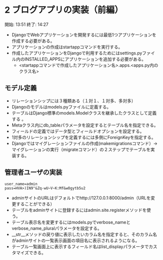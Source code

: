 # 2 ブログアプリの実装（前編）

開始: 13:51
終了: 14:27

- DjangoでWebアプリケーションを開発するには最低1つアプリケーションを作成する必要がある。
- アプリケーションの作成はstartappコマンドを実行する。
- 作成したアプリケーションをDjangoで利用するためにはsettings.pyファイル内のINSTALLED_APPSにアプリケーションを追加する必要がある。
  - <startappコマンドで作成したアプリケーション名>.apps.<apps.py内のクラス名>

## モデル定義

- リレーションシップには３種類ある（１対１、１対多、多対多）
- Djangoのモデルはmodels.pyファイルに定義する。
- テーブルはDjango標準のmodels.Modelクラスを継承したクラスとして定義する 。
- Metaクラス内にdb_tableパラメータを設定するとテーブル名を指定できる。
- フィールドの定義ではデータ型とフィールドオプションを設定する。
- 1対多のリレーションシップを定義するには多側にForeignKeyを指定する。
- Djangoではマイグレーションファイルの作成(makemigrationsコマンド）→マイグレーションの実行（migrateコマンド）の２ステップでテーブルを実装する。

## 管理者ユーザの実装

```plaint
user_name=admin
pass=HVA>)IN9"&Zq-wU~V~K:Mf&wOgytb5u2
```

- adminサイトのURLはデフォルトでhttp://127.0.0.1:8000/admin（URLを変更することができる）
- テーブルをadminサイトに登録するにはadmin.site.registerメソッドを使う。
- テーブル表示名を変更するにはmodels.pyでverbose_nameとverbose_name_pluralパラメータを設定する。
- __str__メソッドの戻り値に表示したいカラム名を指定すると、そのカラム名がadminサイトの一覧表示画面の項目名に表示されるようになる。
- テーブル一覧画面上に表示するフィールド名はlist_displayパラメータでカスタマイズできる。
